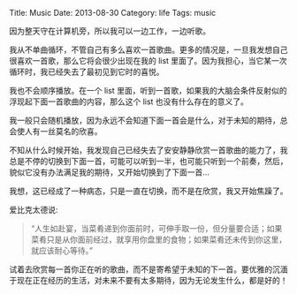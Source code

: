 Title: Music
Date: 2013-08-30
Category: life
Tags: music

因为整天守在计算机旁，所以我可以一边工作，一边听歌。

我从不单曲循环，不管自己有多么喜欢一首歌曲。更多的情况是，一旦我发想自己很喜欢一首歌，那么它将会很少出现在我的 list 里面了。因为我担心，当它某一次循环时，我已经失去了最初见到它时的喜悦。

我也不会顺序播放。在一个 list 里面，听到一首歌，如果我的大脑会条件反射似的浮现起下面一首歌曲的内容，那么这个 list 也没有什么存在的意义了。

我一般只会随机播放，因为永远不会知道下面一首会是什么，对于未知的期待，总会使人有一丝莫名的欣喜。

不知从什么时候开始，我发现自己已经失去了安安静静欣赏一首歌曲的能力了，我总是不停的切换到下面一首，可能可以听到一半，也可能只听到一个前奏，然后，貌似它没有办法满足我的期待，又开始切换到了下面一首...

我想，这已经成了一种病态，只是一直在切换，而不是在欣赏，我又开始焦躁了。

爱比克太德说:

>“人生如赴宴，当菜肴递到你面前时，可伸手取一份，但分量要合适；如果菜肴只是从你面前经过，就享用你盘里的食物；如果菜肴还未传到你这里，就应该耐心等待。”

试着去欣赏每一首你正在听的歌曲，而不是寄希望于未知的下一首。要优雅的沉湎于现在正在经历的生活，对未来不要有太多期待，因为无论发生什么，都是好的！
